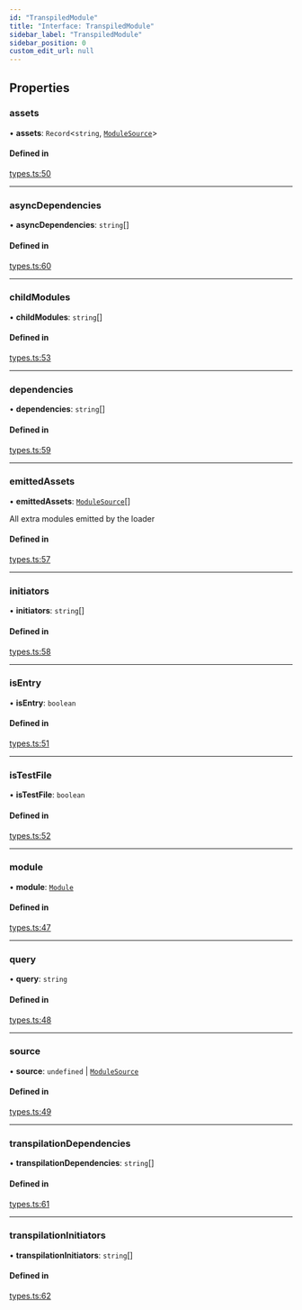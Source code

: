 ```yaml
---
id: "TranspiledModule"
title: "Interface: TranspiledModule"
sidebar_label: "TranspiledModule"
sidebar_position: 0
custom_edit_url: null
---
```


## Properties

### assets

• **assets**: `Record`<`string`, [`ModuleSource`](ModuleSource)\>

#### Defined in

[types.ts:50](https://github.com/codesandbox/sandpack/blob/ce1032c/sandpack-client/src/types.ts#L50)

___

### asyncDependencies

• **asyncDependencies**: `string`[]

#### Defined in

[types.ts:60](https://github.com/codesandbox/sandpack/blob/ce1032c/sandpack-client/src/types.ts#L60)

___

### childModules

• **childModules**: `string`[]

#### Defined in

[types.ts:53](https://github.com/codesandbox/sandpack/blob/ce1032c/sandpack-client/src/types.ts#L53)

___

### dependencies

• **dependencies**: `string`[]

#### Defined in

[types.ts:59](https://github.com/codesandbox/sandpack/blob/ce1032c/sandpack-client/src/types.ts#L59)

___

### emittedAssets

• **emittedAssets**: [`ModuleSource`](ModuleSource)[]

All extra modules emitted by the loader

#### Defined in

[types.ts:57](https://github.com/codesandbox/sandpack/blob/ce1032c/sandpack-client/src/types.ts#L57)

___

### initiators

• **initiators**: `string`[]

#### Defined in

[types.ts:58](https://github.com/codesandbox/sandpack/blob/ce1032c/sandpack-client/src/types.ts#L58)

___

### isEntry

• **isEntry**: `boolean`

#### Defined in

[types.ts:51](https://github.com/codesandbox/sandpack/blob/ce1032c/sandpack-client/src/types.ts#L51)

___

### isTestFile

• **isTestFile**: `boolean`

#### Defined in

[types.ts:52](https://github.com/codesandbox/sandpack/blob/ce1032c/sandpack-client/src/types.ts#L52)

___

### module

• **module**: [`Module`](Module)

#### Defined in

[types.ts:47](https://github.com/codesandbox/sandpack/blob/ce1032c/sandpack-client/src/types.ts#L47)

___

### query

• **query**: `string`

#### Defined in

[types.ts:48](https://github.com/codesandbox/sandpack/blob/ce1032c/sandpack-client/src/types.ts#L48)

___

### source

• **source**: `undefined` \| [`ModuleSource`](ModuleSource)

#### Defined in

[types.ts:49](https://github.com/codesandbox/sandpack/blob/ce1032c/sandpack-client/src/types.ts#L49)

___

### transpilationDependencies

• **transpilationDependencies**: `string`[]

#### Defined in

[types.ts:61](https://github.com/codesandbox/sandpack/blob/ce1032c/sandpack-client/src/types.ts#L61)

___

### transpilationInitiators

• **transpilationInitiators**: `string`[]

#### Defined in

[types.ts:62](https://github.com/codesandbox/sandpack/blob/ce1032c/sandpack-client/src/types.ts#L62)
